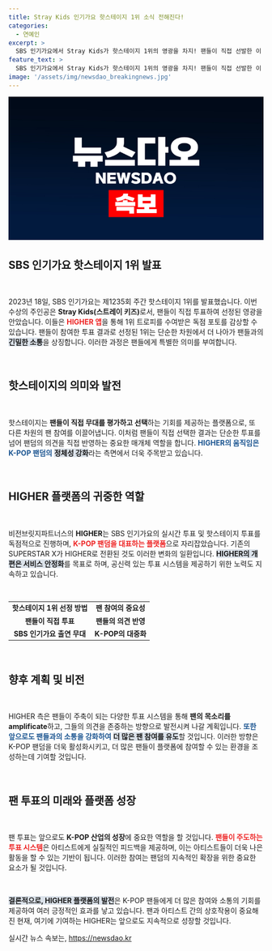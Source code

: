 ```yaml
---
title: Stray Kids 인기가요 핫스테이지 1위 소식 전해진다!
categories:
  - 연예인
excerpt: >
  SBS 인기가요에서 Stray Kids가 핫스테이지 1위의 영광을 차지! 팬들이 직접 선발한 이 특별한 순간과 독점 포토가 HIGHER 앱에서 공개됩니다. 팬 참여의 새로운 시대가 열리고 있습니다! 클릭하여 자세한 내용을 확인하세요!
feature_text: >
  SBS 인기가요에서 Stray Kids가 핫스테이지 1위의 영광을 차지! 팬들이 직접 선발한 이 특별한 순간과 독점 포토가 HIGHER 앱에서 공개됩니다. 팬 참여의 새로운 시대가 열리고 있습니다! 클릭하여 자세한 내용을 확인하세요!
image: '/assets/img/newsdao_breakingnews.jpg'
---
```


<p><img src="/assets/img/newsdao_breakingnews.jpg" alt="koreaapp 속보" /></p>

<h2 data-ke-size="size26">SBS 인기가요 핫스테이지 1위 발표</h2>

<p data-ke-size="size16">&nbsp;</p>

<p data-ke-size="size16">2023년 18일, SBS 인기가요는 제1235회 주간 핫스테이지 1위를 발표했습니다. 이번 수상의 주인공은 <b>Stray Kids(스트레이 키즈)</b>로서, 팬들이 직접 투표하여 선정된 영광을 안았습니다. 이들은 <b><span style="color: #ee2323;">HIGHER 앱</span></b>을 통해 1위 트로피를 수여받은 독점 포토를 감상할 수 있습니다. 팬들이 참여한 투표 결과로 선정된 1위는 단순한 차원에서 더 나아가 팬들과의 <b><span style="background-color: #21538527;">긴밀한 소통</span></b>을 상징합니다. 이러한 과정은 팬들에게 특별한 의미를 부여합니다.</p>

<p data-ke-size="size16">&nbsp;</p>

<h2 data-ke-size="size26">핫스테이지의 의미와 발전</h2>

<p data-ke-size="size16">&nbsp;</p>

<p data-ke-size="size16">핫스테이지는 <b>팬들이 직접 무대를 평가하고 선택</b>하는 기회를 제공하는 플랫폼으로, 또 다른 차원의 팬 참여를 이끌어냅니다. 이처럼 팬들이 직접 선택한 결과는 단순한 투표를 넘어 팬덤의 의견을 직접 반영하는 중요한 매개체 역할을 합니다. <b><span style="color: #1a5490;">HIGHER의 움직임은 K-POP 팬덤의</span></b> <b><span style="background-color: #21538527;">정체성 강화</span></b>라는 측면에서 더욱 주목받고 있습니다.</p>

<p data-ke-size="size16">&nbsp;</p>

<h2 data-ke-size="size26">HIGHER 플랫폼의 귀중한 역할</h2>

<p data-ke-size="size16">&nbsp;</p>

<p data-ke-size="size16">비전브릿지파트너스의 <b>HIGHER</b>는 SBS 인기가요의 실시간 투표 및 핫스테이지 투표를 독점적으로 진행하며, <b><span style="color: #ee2323;">K-POP 팬덤을 대표하는 플랫폼</span></b>으로 자리잡았습니다. 기존의 SUPERSTAR X가 HIGHER로 전환된 것도 이러한 변화의 일환입니다. <b><span style="background-color: #21538527;">HIGHER의 개편은 서비스 안정화</span></b>를 목표로 하며, 공신력 있는 투표 시스템을 제공하기 위한 노력도 지속하고 있습니다.</p>

<p data-ke-size="size16">&nbsp;</p>

<table style="width: 100%;">
  <tr>
    <td style="text-align: center; height: 17px;"><b>핫스테이지 1위 선정 방법</b></td>
    <td style="text-align: center; height: 17px;"><b>팬 참여의 중요성</b></td>
  </tr>
  <tr>
    <td style="text-align: center; height: 17px;"><b>팬들이 직접 투표</b></td>
    <td style="text-align: center; height: 17px;"><b>팬들의 의견 반영</b></td>
  </tr>
  <tr>
    <td style="text-align: center; height: 17px;"><b>SBS 인기가요 출연 무대</b></td>
    <td style="text-align: center; height: 17px;"><b>K-POP의 대중화</b></td>
  </tr>
</table>

<p data-ke-size="size16">&nbsp;</p>

<h2 data-ke-size="size26">향후 계획 및 비전</h2>

<p data-ke-size="size16">&nbsp;</p>

<p data-ke-size="size16">HIGHER 측은 팬들이 주축이 되는 다양한 투표 시스템을 통해 <b>팬의 목소리를 amplificate</b>하고, 그들의 의견을 존중하는 방향으로 발전시켜 나갈 계획입니다. <b><span style="color: #1a5490;">또한 앞으로도 팬들과의 소통을 강화하여</span></b> <b><span style="background-color: #21538527;">더 많은 팬 참여를 유도</span></b>할 것입니다. 이러한 방향은 K-POP 팬덤을 더욱 활성화시키고, 더 많은 팬들이 플랫폼에 참여할 수 있는 환경을 조성하는데 기여할 것입니다.</p>

<p data-ke-size="size16">&nbsp;</p>

<h2 data-ke-size="size26">팬 투표의 미래와 플랫폼 성장</h2>

<p data-ke-size="size16">&nbsp;</p>

<p data-ke-size="size16">팬 투표는 앞으로도 <b>K-POP 산업의 성장</b>에 중요한 역할을 할 것입니다. <b><span style="color: #ee2323;">팬들이 주도하는 투표 시스템</span></b>은 아티스트에게 실질적인 피드백을 제공하며, 이는 아티스트들이 더욱 나은 활동을 할 수 있는 기반이 됩니다. 이러한 참여는 팬덤의 지속적인 확장을 위한 중요한 요소가 될 것입니다.</p>

<p data-ke-size="size16">&nbsp;</p>

<p><b><span style="background-color: #21538527;">결론적으로, HIGHER 플랫폼의 발전</span></b>은 K-POP 팬들에게 더 많은 참여와 소통의 기회를 제공하여 여러 긍정적인 효과를 낳고 있습니다. 팬과 아티스트 간의 상호작용이 중요해진 현재, 여기에 기여하는 HIGHER는 앞으로도 지속적으로 성장할 것입니다.</p>
실시간 뉴스 속보는, <a href="https://newsdao.kr" rel="dofollow">https://newsdao.kr</a>


